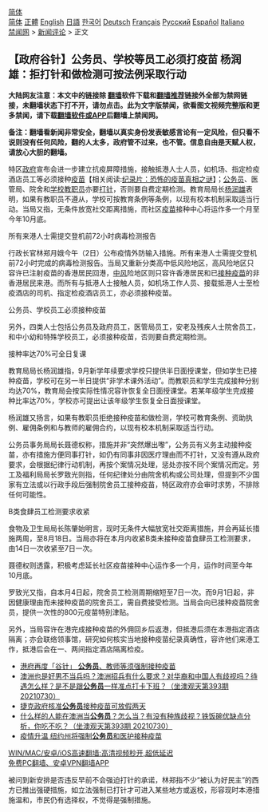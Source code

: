  <!-- 面包屑导航 --> <div class="breadcrumb"><!-- GTranslate: https://gtranslate.io/ -->  <div class="switcher notranslate">  <div class="selected">  <a href="#" onclick="return false;"> 简体</a>  </div>  <div class="option">  <a href="https://www.bannedbook.org" onclick="doGTranslate('zh-CN|zh-CN');jQuery('div.switcher div.selected a').html(jQuery(this).html());return false;" title="简体中文" class="nturl selected"> 简体</a>  <a href="https://www.bannedbook.org/zh-tw/" onclick="doGTranslate('zh-CN|zh-TW');jQuery('div.switcher div.selected a').html(jQuery(this).html());return false;" title="繁體中文" class="nturl"> 正體</a>  <a href="https://www.bannedbook.org/en/" onclick="doGTranslate('zh-CN|en');jQuery('div.switcher div.selected a').html(jQuery(this).html());return false;" title="English" class="nturl"> English</a>  <a href="https://www.bannedbook.org/ja/" onclick="doGTranslate('zh-CN|ja');jQuery('div.switcher div.selected a').html(jQuery(this).html());return false;" title="日本語" class="nturl"> 日語</a>  <a href="https://www.bannedbook.org/ko/" onclick="doGTranslate('zh-CN|ko');jQuery('div.switcher div.selected a').html(jQuery(this).html());return false;" title="한국어" class="nturl"> 한국어</a>  <a href="https://www.bannedbook.org/de/" onclick="doGTranslate('zh-CN|de');jQuery('div.switcher div.selected a').html(jQuery(this).html());return false;" title="Deutsch" class="nturl"> Deutsch</a>  <a href="https://www.bannedbook.org/fr/" onclick="doGTranslate('zh-CN|fr');jQuery('div.switcher div.selected a').html(jQuery(this).html());return false;" title="Français" class="nturl"> Français</a>  <a href="https://www.bannedbook.org/ru/" onclick="doGTranslate('zh-CN|ru');jQuery('div.switcher div.selected a').html(jQuery(this).html());return false;" title="Русский" class="nturl"> Русский</a>  <a href="https://www.bannedbook.org/es/" onclick="doGTranslate('zh-CN|es');jQuery('div.switcher div.selected a').html(jQuery(this).html());return false;" title="Español" class="nturl"> Español</a>  <a href="https://www.bannedbook.org/it/" onclick="doGTranslate('zh-CN|it');jQuery('div.switcher div.selected a').html(jQuery(this).html());return false;" title="Italiano" class="nturl"> Italiano</a>  </div>  </div>      <div class='breadcrumb-sub'><!-- Breadcrumb NavXT 6.3.0 --> <a href="https://www.bannedbook.org/" class="home">禁闻网</a> &gt; <a href="https://www.bannedbook.org/bnews/comments/" class="category">新闻评论</a> &gt; 正文</div></div><h2>【政府谷针】公务员、学校等员工必须打疫苗 杨润雄：拒打针和做检测可按法例采取行动</h2> <p class="notice"><b>大陆网友注意：本文中的链接除 <a href="https://github.com/bannedbook/fanqiang" >翻墙</a>软件下载和<a href="https://github.com/killgcd/justmysocks/blob/master/README.md">翻墙推荐</a>链接外全部为禁网链接，未翻墙状态下打不开，请勿点击。此为文字版禁闻，欲看图文视频完整版和更多禁闻，请下载<a href="https://github.com/bannedbook/fanqiang">翻墙软件或APP</a>后翻墙上禁闻网。</p><p>备注：翻墙看新闻非常安全，翻墙以真实身份发表敏感言论有一定风险，但只看不说则没有任何风险，翻的人太多，政府管不过来，也不管。信息自由是天赋人权，请放心大胆的翻墙。</b></p>  <div class="entry">  <p>特区<a href="https://www.bannedbook.org/bnews/tag/%e6%94%bf%e5%ba%9c/" class="st_tag internal_tag" rel="tag" title="标签 政府 下的日志">政府</a>宣布会进一步建立抗疫屏障措施，接触抵港人士人员，如机场、指定检疫酒店员工等必须接种<span class='wp_keywordlink'><a href="https://www.bannedbook.org/bnews/tculture/20160630/551027.html" title="疫苗" target="_blank">疫苗</a></span>【相关阅读:<a href='https://www.bannedbook.org/bnews/topimagenews/20180408/925060.html' target='_blank'>纪录片：恐怖的疫苗真相之谜</a>】；<a href="https://www.bannedbook.org/bnews/tag/%e5%85%ac%e5%8a%a1%e5%91%98/" class="st_tag internal_tag" rel="tag" title="标签 公务员 下的日志">公务员</a>、医管局、院舍和<a href="https://www.bannedbook.org/bnews/tag/%e5%ad%a6%e6%a0%a1/" class="st_tag internal_tag" rel="tag" title="标签 学校 下的日志">学校</a><a href="https://www.bannedbook.org/bnews/tag/%E6%95%99%E8%81%8C%E5%91%98/" class="st_tag internal_tag" rel="tag" title="标签 教职员 下的日志">教职员</a>亦要<a href="https://www.bannedbook.org/bnews/tag/%E6%89%93%E9%92%88/" class="st_tag internal_tag" rel="tag" title="标签 打针 下的日志">打针</a>，否则要自费定期检测。教育局局长<a href="https://www.bannedbook.org/bnews/tag/%E6%9D%A8%E6%B6%A6%E9%9B%84/" class="st_tag internal_tag" rel="tag" title="标签 杨润雄 下的日志">杨润雄</a>表明，如果有教职员不遵从，学校可按教育条例等条例，以现有校本机制采取适当行动。当局又指，无条件放宽社交距离措施，而社区<a href="https://www.bannedbook.org/bnews/tag/%e7%96%ab%e8%8b%97/" class="st_tag internal_tag" rel="tag" title="标签 疫苗 下的日志">疫苗</a>接种中心将运作多一个月至今年10月底。</p> <p>所有来港人士需提交登机前72小时病毒检测报告</p> <p>行政长官林郑月娥今午（2日）公布疫情外防输入措施。所有来港人士需提交登机前72小时完成的病毒检测报告。当局又重新分类高中低风险地区，高风险地区只容许已注射疫苗的香港居民回港，<a href="https://www.bannedbook.org/bnews/tag/%E4%B8%AD%E9%A3%8E/" class="st_tag internal_tag" rel="tag" title="标签 中风 下的日志">中风</a>险地区则只容许香港居民和已<a href="https://www.bannedbook.org/bnews/tag/%E6%8E%A5%E7%A7%8D%E7%96%AB%E8%8B%97/" class="st_tag internal_tag" rel="tag" title="标签 接种疫苗 下的日志">接种疫苗</a>的非香港居民来港。而所有与抵港人士接触人员，如机场工作人员、接载抵港人士至检疫酒店的司机、指定检疫酒店员工，亦必须接种疫苗。</p> <p>公务员、学校员工必须接种疫苗</p>  <p>另外，四类人士包括公务员及政府员工，医管局员工，安老及残疾人士院舍员工，和中小幼和特殊学校员工，必须接种疫苗，否则要自费定期检测。</p> <p>接种率达70%可全日复课</p> <p>教育局局长杨润雄指，9月新学年续要求学校只提供半日面授课堂，但如学生已接种疫苗，学校可在另一半日提供“非学术课外活动”。而教职员和学生完成接种分别均达70%，教育局会按实际性情况容许恢复全日面授课堂。若某年级学生完成接种比率达70%，学校亦可提出让该年级学生恢复全日面授课堂。</p> <p>杨润雄又扬言，如果有教职员拒绝接种疫苗和做检测，学校可教育条例、资助执例、雇佣条例和与教师的雇佣合约，以现有校本机制采取适当行动。</p>  <p>公务员事务局局长聂德权称，措施并非“突然爆出嚟”，公务员有义务主动接种疫苗，亦有措施方便同事打针，如仍有同事非因医疗理由而不打针，又没有遵从政府要求，会根据纪律行动机制，再按个案情况处理，惩处亦按不同个案情况而定。劳工及福利局局长罗致光则指，任何纪律处分由院舍机构或公司处理，但提到不少国家有立法或以行政手段后强制院舍员工接种疫苗，特区政府亦会审时求势，不排除任何可能性。</p> <p>B类食肆员工检测要求收紧</p> <p>食物及卫生局局长陈肇始明言，现时无条件大幅放宽社交距离措施，并会再延长措施两周，至8月18日。当局亦将在本月内收紧B类未接种疫苗食肆员工检测要求，由14日一次收紧至7日一次。</p> <p>聂德权则透露，积极考虑延长社区疫苗接种中心运作多一个月，运作时间至今年10月底。</p>  <p>罗致光又指，自本月4日起，院舍员工检测周期缩短至7日一次。而9月1日起，非因健康理由而未接种疫苗的院舍员工，需自费接受检测。当局会向已接种疫苗院舍员，提供一次性的800元疫苗特别津贴。</p> <p>另外，当局容许在港完成接种疫苗的外佣回乡后返港，但抵港后须在本港指定酒店隔离；亦会联络领事馆，研究如何核实当地接种疫苗纪录真确性，容许他们来港工作，抵港后会在一、两间指定酒店隔离检疫。</p> <ul class='op-related-articles' title='相关阅读'> <li><a href='https://www.bannedbook.org/bnews/headline/20210802/1598835.html' target='_blank'>港府再度「谷针」 <b>公务员</b>、教师等须强制接种疫苗</a></li> <li><a href='https://www.bannedbook.org/bnews/bannedvideo/20210731/1597583.html' target='_blank'>澳洲也是好男不当兵吗？澳洲招兵有什么要求？对华裔和中国人有歧视吗？待遇怎么样？是不是跟<b>公务员</b>一样准点打卡下班？（坐澳观天第393期 20210730）</a></li> <li><a href='https://www.bannedbook.org/bnews/baitai/20210731/1597542.html' target='_blank'>捷克政府核准<b>公务员</b>接种疫苗可放假两天</a></li> <li><a href='https://www.bannedbook.org/bnews/bannedvideo/20210731/1597277.html' target='_blank'>什么样的人能在澳洲当<b>公务员</b>？怎么当？有没有种族歧视？铁饭碗优缺点分析，你吃不吃？（坐澳观天第393期 20210730）</a></li> <li><a href='https://www.bannedbook.org/bnews/bannedvideo/20210729/1596196.html' target='_blank'>疫情升温 纽约州将强制<b>公务员</b>和医护接种疫苗</a></li> </ul> <p class="texttj"> <a href="https://github.com/bannedbook/fanqiang/wiki/V2ray%E6%9C%BA%E5%9C%BA" target="_blank">WIN/MAC/安卓/iOS高速翻墙:高清视频秒开,超低延迟</a><br/> <a href="https://github.com/bannedbook/fanqiang/wiki/%E7%A6%81%E9%97%BB%E7%BD%91%E5%AE%89%E5%8D%93%E7%BF%BB%E5%A2%99%E6%96%B0%E9%97%BBAPP" target="_blank">免费PC翻墙、安卓VPN翻墙APP</a></p><p>被问到新安排是否违反早前不会强迫打针的承诺，林郑指不少“被认为好民主”的西方已推出强硬措施，如立法强制已打针才可进入某些地方或返校，形容现时本港措施温和，市民仍有选择权，不觉得是强制措施。</p> <a name='sharetosocial'></a>  <div style="margin-bottom:5px;padding-bottom:5px;clear:both"> <div id="archive-pix-1" class="banner-ads"> <!-- AuctionX Display platform tag START --> <div id="26318x728x90x621x_ADSLOT2" clicktrack="%%CLICK_URL_ESC%%"></div> <!-- AuctionX Display platform tag END --> </div> <div id="archive-pix-2" class="banner-ads"> <!-- AuctionX Display platform tag START --> <div id="26315x300x250x621x_ADSLOT2" clicktrack="%%CLICK_URL_ESC%%"></div> <!-- AuctionX Display platform tag END --> </div> </div>  <div id="archive-pix-1" class="banner-ads"> <!-- AuctionX Display platform tag START --> <div id="26318x728x90x621x_ADSLOT3" clicktrack="%%CLICK_URL_ESC%%"></div> <!-- AuctionX Display platform tag END --> </div> </div><!--END ENTRY--> 